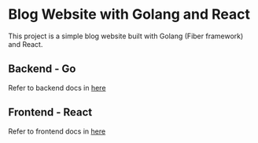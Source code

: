 # Blog Website with Golang and React

This project is a simple blog website built with Golang (Fiber framework) and React.

## Backend - Go

Refer to backend docs in [here](./backend/README.md)

## Frontend - React

Refer to frontend docs in [here](./frontend/README.md)